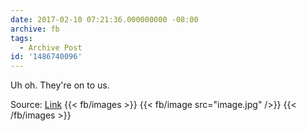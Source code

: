 ```yaml
---
date: 2017-02-10 07:21:36.000000000 -08:00
archive: fb
tags: 
  - Archive Post
id: '1486740096'
---
```


Uh oh. They're on to us. 

Source: [Link](https://twitter.com/Lubchansky/status/829738383761166336)
{{< fb/images >}}
{{< fb/image src="image.jpg" />}}
{{< /fb/images >}}
